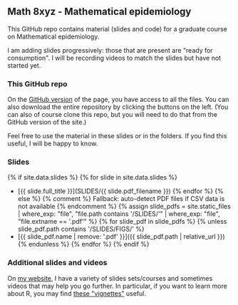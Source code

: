 ## Math 8xyz - Mathematical epidemiology

This GitHub repo contains material (slides and code) for a graduate course on Mathematical epidemiology.

I am adding slides progressively: those that are present are "ready for consumption".
I will be recording videos to match the slides but have not started yet.

### This GitHub repo

On the [GitHub version](https://github.com/julien-arino/math-8xyz-math-epi/) of the page, you have access to all the files. You can also download the entire repository by clicking the buttons on the left. (You can also of course clone this repo, but you will need to do that from the GitHub version of the site.)

Feel free to use the material in these slides or in the folders. If you find this useful, I will be happy to know.

### Slides

{% if site.data.slides %}
  {% for slide in site.data.slides %}
- [{{ slide.full_title }}](SLIDES/{{ slide.pdf_filename }})
  {% endfor %}
{% else %}
  {% comment %} Fallback: auto-detect PDF files if CSV data is not available {% endcomment %}
  {% assign slide_pdfs = site.static_files 
    | where_exp: "file", "file.path contains '/SLIDES/'" 
    | where_exp: "file", "file.extname == '.pdf'" 
  %}
  {% for slide_pdf in slide_pdfs %}
    {% unless slide_pdf.path contains '/SLIDES/FIGS/' %}
- [{{ slide_pdf.name | remove: '.pdf' }}]({{ slide_pdf.path | relative_url }})
    {% endunless %}
  {% endfor %}
{% endif %}

### Additional slides and videos

On [my website](https://julien-arino.github.io/teaching/), I have a variety of slides sets/courses and sometimes videos that may help you go further. In particular, if you want to learn more about R, you may find [these "vignettes"](https://julien-arino.github.io/R-for-modellers/) useful.

